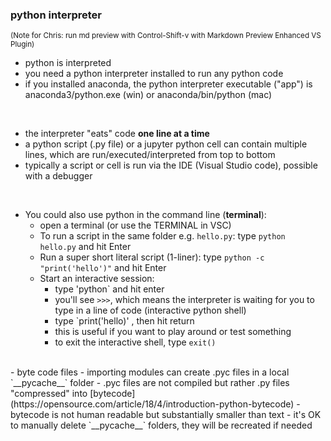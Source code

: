 ### python interpreter 

<sup>(Note for Chris: run md preview with Control-Shift-v with Markdown Preview Enhanced VS Plugin)</sup>


- python is interpreted
- you need a python interpreter installed to run any python code
- if you installed anaconda, the python interpreter executable ("app") is anaconda3/python.exe (win) or anaconda/bin/python (mac) 
<br />

- the interpreter "eats" code __one line at a time__
- a python script (.py file) or a jupyter python cell can contain multiple lines, which are run/executed/interpreted from top to bottom
- typically a script or cell is run via the IDE (Visual Studio code), possible with a debugger
<br />

- You could also use python in the command line (__terminal__):
    - open a terminal (or use the TERMINAL in VSC)
    - To run a script in the same folder e.g. `hello.py`:
        type `python hello.py` and hit Enter
    - Run a super short literal script (1-liner):
        type `python -c "print('hello')"` and hit Enter
    - Start an interactive session:
        - type 'python` and hit enter
        - you'll see `>>>`, which means the interpreter is waiting for you to type in a line of code (interactive python shell)
        - type `print('hello)'  , then hit return
        - this is useful if you want to play around or test something
        - to exit the interactive shell, type `exit()`
<br/>
- byte code files  
    - importing modules can create .pyc files in a local `__pycache__` folder
    - .pyc files are not compiled but rather .py files "compressed" into [bytecode](https://opensource.com/article/18/4/introduction-python-bytecode)
    - bytecode is not human readable but substantially smaller than text
    - it's OK to manually delete `__pycache__` folders, they will be recreated if needed

<!--- Example of running code inside the doc
```python {cmd=true matplotlib=true}
print("hello")
```
-->